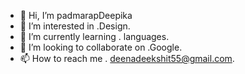 - 👋 Hi, I’m padmarapDeepika
- 👀 I’m interested in .Design.
- 🌱 I’m currently learning . languages.
- 💞️ I’m looking to collaborate on .Google.
- 📫 How to reach me . deenadeekshit55@gmail.com.

<!---
padmarapDeepika55/padmarapDeepika55 is a ✨ special ✨ repository because its `README.md` (this file) appears on your GitHub profile.
You can click the Preview link to take a look at your changes.
--->
